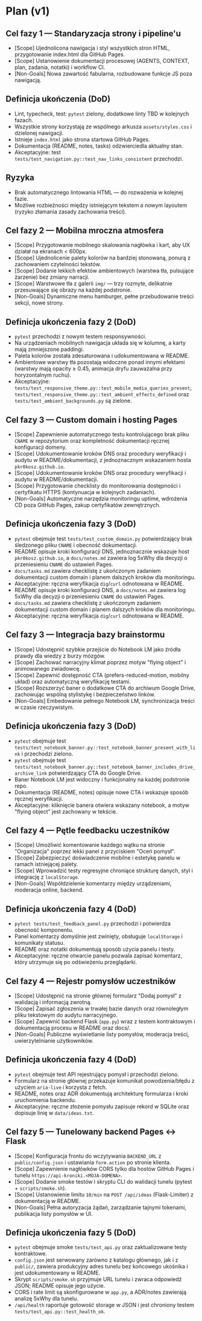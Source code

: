# Plan (v1)

## Cel fazy 1 — Standaryzacja strony i pipeline'u
- [Scope] Ujednolicona nawigacja i styl wszystkich stron HTML, przygotowanie index.html dla GitHub Pages.
- [Scope] Ustanowienie dokumentacji procesowej (AGENTS, CONTEXT, plan, zadania, notatki) i workflow CI.
- [Non-Goals] Nowa zawartość fabularna, rozbudowane funkcje JS poza nawigacją.

## Definicja ukończenia (DoD)
- Lint, typecheck, test: `pytest` zielony, dodatkowe linty TBD w kolejnych fazach.
- Wszystkie strony korzystają ze wspólnego arkusza `assets/styles.css` i dzielonej nawigacji.
- Istnieje `index.html` jako strona startowa GitHub Pages.
- Dokumentacja (README, notes, tasks) odzwierciedla aktualny stan.
- Akceptacyjne: test `tests/test_navigation.py::test_nav_links_consistent` przechodzi.

## Ryzyka
- Brak automatycznego lintowania HTML — do rozważenia w kolejnej fazie.
- Możliwe rozbieżności między istniejącym tekstem a nowym layoutem (ryzyko złamania zasady zachowania treści).

## Cel fazy 2 — Mobilna mroczna atmosfera
- [Scope] Przygotowanie mobilnego skalowania nagłówka i kart, aby UX działał na ekranach < 600px.
- [Scope] Ujednolicenie palety kolorów na bardziej stonowaną, ponurą z zachowaniem czytelności tekstów.
- [Scope] Dodanie lekkich efektów ambientowych (warstwa tła, pulsujące żarzenie) bez zmiany narracji.
- [Scope] Warstwowe tła z galerii `img/` — trzy rozmyte, delikatnie przesuwające się obrazy na każdej podstronie.
- [Non-Goals] Dynamiczne menu hamburger, pełne przebudowanie treści sekcji, nowe strony.

## Definicja ukończenia fazy 2 (DoD)
- `pytest` przechodzi z nowym testem responsywności.
- Na urządzeniach mobilnych nawigacja układa się w kolumnę, a karty mają zmniejszone paddingi.
- Paleta kolorów została zdesaturowana i udokumentowana w README.
- Ambientowe warstwy tła pozostają widoczne ponad innymi efektami (warstwy mają opacity ≥ 0.45, animacja dryfu zauważalna przy horyzontalnym ruchu).
- Akceptacyjne: `tests/test_responsive_theme.py::test_mobile_media_queries_present`, `tests/test_responsive_theme.py::test_ambient_effects_defined` oraz `tests/test_ambient_backgrounds.py` są zielone.

## Cel fazy 3 — Custom domain i hosting Pages
- [Scope] Zapewnienie automatycznego testu kontrolującego brak pliku `CNAME` w repozytorium oraz kompletność dokumentacji ręcznej konfiguracji domeny.
- [Scope] Udokumentowanie kroków DNS oraz procedury weryfikacji i audytu w README/dokumentacji, z jednoznacznym wskazaniem hosta `pkr0kosz.github.io`.
- [Scope] Udokumentowanie kroków DNS oraz procedury weryfikacji i audytu w README/dokumentacji.
- [Scope] Przygotowanie checklisty do monitorowania dostępności i certyfikatu HTTPS (kontynuacja w kolejnych zadaniach).
- [Non-Goals] Automatyczne narzędzia monitoringu uptime, wdrożenia CD poza GitHub Pages, zakup certyfikatów zewnętrznych.

## Definicja ukończenia fazy 3 (DoD)
- `pytest` obejmuje test `tests/test_custom_domain.py` potwierdzający brak śledzonego pliku `CNAME` i obecność dokumentacji.
- README opisuje kroki konfiguracji DNS, jednoznacznie wskazuje host `pkr0kosz.github.io`, a `docs/notes.md` zawiera log 5xWhy dla decyzji o przeniesieniu `CNAME` do ustawień Pages.
- `docs/tasks.md` zawiera checklistę z ukończonym zadaniem dokumentacji custom domain i planem dalszych kroków dla monitoringu.
- Akceptacyjne: ręczna weryfikacja `dig`/`curl` odnotowana w README.
- README opisuje kroki konfiguracji DNS, a `docs/notes.md` zawiera log 5xWhy dla decyzji o przeniesieniu `CNAME` do ustawień Pages.
- `docs/tasks.md` zawiera checklistę z ukończonym zadaniem dokumentacji custom domain i planem dalszych kroków dla monitoringu.
- Akceptacyjne: ręczna weryfikacja `dig`/`curl` odnotowana w README.
## Cel fazy 3 — Integracja bazy brainstormu
- [Scope] Udostępnić szybkie przejście do Notebook LM jako źródła prawdy dla wiedzy z burzy mózgów.
- [Scope] Zachować narracyjny klimat poprzez motyw "flying object" i animowanego zwiadowcę.
- [Scope] Zapewnić dostępność CTA (prefers-reduced-motion, mobilny układ) oraz automatyczną weryfikację testami.
- [Scope] Rozszerzyć baner o dodatkowe CTA do archiwum Google Drive, zachowując wspólną stylistykę i bezpieczeństwo linków.
- [Non-Goals] Embedowanie pełnego Notebook LM, synchronizacja treści w czasie rzeczywistym.

## Definicja ukończenia fazy 3 (DoD)
- `pytest` obejmuje test `tests/test_notebook_banner.py::test_notebook_banner_present_with_link` i przechodzi zielono.
- `pytest` obejmuje test `tests/test_notebook_banner.py::test_notebook_banner_includes_drive_archive_link` potwierdzający CTA do Google Drive.
- Baner Notebook LM jest widoczny i funkcjonalny na każdej podstronie repo.
- Dokumentacja (README, notes) opisuje nowe CTA i wskazuje sposób ręcznej weryfikacji.
- Akceptacyjne: kliknięcie banera otwiera wskazany notebook, a motyw "flying object" jest zachowany w tekście.

## Cel fazy 4 — Pętle feedbacku uczestników
- [Scope] Umożliwić komentowanie każdego wątku na stronie "Organizacja" poprzez lekki panel z przyciskiem "Oceń pomysł".
- [Scope] Zabezpieczyć doświadczenie mobilne i estetykę panelu w ramach istniejącej palety.
- [Scope] Wprowadzić testy regresyjne chroniące strukturę danych, styl i integrację z `localStorage`.
- [Non-Goals] Współdzielenie komentarzy między urządzeniami, moderacja online, backend.

## Definicja ukończenia fazy 4 (DoD)
- `pytest tests/test_feedback_panel.py` przechodzi i potwierdza obecność komponentu.
- Panel komentarzy domyślnie jest zwinięty, obsługuje `localStorage` i komunikaty statusu.
- README oraz notatki dokumentują sposób użycia panelu i testy.
- Akceptacyjne: ręczne otwarcie panelu pozwala zapisać komentarz, który utrzymuje się po odświeżeniu przeglądarki.
## Cel fazy 4 — Rejestr pomysłów uczestników
- [Scope] Udostępnić na stronie głównej formularz "Dodaj pomysł" z walidacją i informacją zwrotną.
- [Scope] Zapisać zgłoszenia w trwałej bazie danych oraz równoległym pliku tekstowym do audytu narracyjnego.
- [Scope] Zapewnić backend Flask (`app.py`) wraz z testem kontraktowym i dokumentacją procesu w README oraz docs/.
- [Non-Goals] Publiczne wyświetlanie listy pomysłów, moderacja treści, uwierzytelnianie użytkowników.

## Definicja ukończenia fazy 4 (DoD)
- `pytest` obejmuje test API rejestrujący pomysł i przechodzi zielono.
- Formularz na stronie głównej przekazuje komunikat powodzenia/błędu z użyciem `aria-live` i korzysta z fetch.
- README, notes oraz ADR dokumentują architekturę formularza i kroki uruchomienia backendu.
- Akceptacyjne: ręczne złożenie pomysłu zapisuje rekord w SQLite oraz dopisuje linię w `data/ideas.txt`.

## Cel fazy 5 — Tunelowany backend Pages ↔ Flask
- [Scope] Konfiguracja frontu do wczytywania `BACKEND_URL` z `public/config.json` i ustawiania `form.action` po stronie klienta.
- [Scope] Zapewnienie nagłówków CORS tylko dla hostów GitHub Pages i tunelu `https://api-kroniki.<MOJA-DOMENA>`.
- [Scope] Dodanie smoke testów i skryptu CLI do walidacji tunelu (pytest + `scripts/smoke.sh`).
- [Scope] Ustanowienie limitu `10/min` na `POST /api/ideas` (Flask-Limiter) z dokumentacją w README.
- [Non-Goals] Pełna autoryzacja żądań, zarządzanie tajnymi tokenami, publikacja listy pomysłów w UI.

## Definicja ukończenia fazy 5 (DoD)
- `pytest` obejmuje smoke `tests/test_api.py` oraz zaktualizowane testy kontraktowe.
- `config.json` jest serwowany zarówno z katalogu głównego, jak i z `public/`, zawiera produkcyjny adres tunelu bez końcowego ukośnika i jest udokumentowany w README.
- Skrypt `scripts/smoke.sh` przyjmuje URL tunelu i zwraca odpowiedź JSON; README opisuje jego użycie.
- CORS i rate limit są skonfigurowane w `app.py`, a ADR/notes zawierają analizę 5xWhy dla tunelu.
- `/api/health` raportuje gotowość storage w JSON i jest chroniony testem `tests/test_api.py::test_health_ok`.
